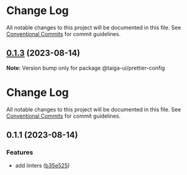 # Change Log

All notable changes to this project will be documented in this file. See
[Conventional Commits](https://conventionalcommits.org) for commit guidelines.

## [0.1.3](https://github.com/taiga-family/taiga-ui/compare/@taiga-ui/prettier-config@0.1.1...@taiga-ui/prettier-config@0.1.3) (2023-08-14)

**Note:** Version bump only for package @taiga-ui/prettier-config

# Change Log

All notable changes to this project will be documented in this file. See
[Conventional Commits](https://conventionalcommits.org) for commit guidelines.

## 0.1.1 (2023-08-14)

### Features

- add linters ([b35e525](https://github.com/taiga-family/taiga-ui/commit/b35e5252a2bac063696f0fd1b5accc1ac0d34a66))
